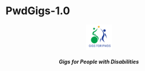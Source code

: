 # PwdGigs-1.0
<p align ="center">
    <img src="media/logo/logo.svg" width=70 height=70/>
</p>

<h5 align="center"> Gigs for People with Disabilities</h5>